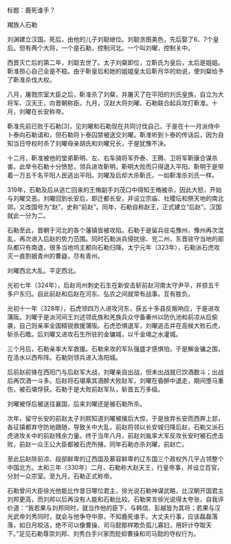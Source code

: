 标题：鹿死谁手？

羯族人石勒







刘渊建立汉国。死后，由他的儿子刘聪继位。刘聪贪图美色，先后娶了6、7个皇后。但有两个大将，一个是石勒，控制河北。一个叫刘曜，控制关中。

西晋灭亡后的第二年，刘聪去世了。太子刘粲即位，立靳氏为皇后，太后是姐姐。靳准担心自己全是不稳。由于靳皇后和她的姐姐皇太后靳月华的劝说，使刘粲给予了靳准杀伐大权。

八月，屠戮宗室大臣之后，靳准杀了刘粲，并屠灭了在平阳的刘氏皇族，自立为大将军、汉天王，向晋朝称臣。九月，汉赵大将刘曜、石勒联合起兵攻打靳准。十月，刘曜在长安称帝。

靳准先前已败于石勒[3]，见刘曜和石勒现在共同讨伐自己，于是在十一月派侍中卜泰向石勒请和，但石勒将卜泰囚禁被送交刘曜。靳准听到卜泰的传话后，因为自知当日夺权时杀了刘曜母亲胡氏和刘曜兄长，于是犹豫不决。

十二月，靳准被他的堂弟靳明、左、右车骑将军乔泰、王腾、卫将军靳康合谋杀害。此举令石勒十分愤怒，领兵进攻靳明，靳明大败而只得退入平阳。靳明于是带着一万五千名平阳人民逃出平阳。刘曜及后却大杀靳氏，一如靳准杀刘氏一样。

319年，石勒及后从逃亡回来的王脩副手刘茂口中得知王脩被杀，因此大怒，开始与刘曜交恶。刘曜回到长安后，即迁都长安，并设立宗庙、社稷坛和祭天地的南北郊。又改国号为“赵”，史称“前赵”。同年，石勒自称赵王，正式建立“后赵”。汉国就此一分为二。

石勒至此，晋朝于河北的各个藩镇皆被攻陷。石勒于是留兵驻屯豫州，豫州再次混乱，再次进入后赵的势力范围。同时石勒派兵侵扰徐、兖二州，东晋驻守当地的部队都只有南退，很多当地坞主都向石勒归降。太宁元年（323年），石勒派石虎攻灭一直割据青州的曹嶷，尽有青州。

刘曜西北大乱。平定西北。

光初七年（324年），后赵司州刺史石生在新安击斩前赵河南太守尹平，并掠五千多户东归。自此前赵和后赵在河东、弘农之间就常有战事。互有胜负。



光初十一年（328年），石虎领四万人进攻河东，获五十多县反叛响应，于是进攻蒲阪。刘曜于是派河间王刘述领氐族和羌族兵众守备秦州以防仇池和前凉从后偷袭，自己则亲率全国精锐救援蒲阪。石虎恐惧退军，刘曜追击并在高候大败石虎，斩杀石曕。后刘曜又进攻石生所驻的金镛城，以千金堨之水灌城。



三个月后，石勒亲率大军救援。石勒来攻的军队强盛才感惧怕，于是解金镛之围，在洛水以西布阵。石勒则领兵进入洛阳城。

后前赵前锋在西阳门与后赵军大战，刘曜亲自出战，但未出战就已饮酒数斗；出战后再饮酒一斗多。后赵将石堪乘其酒醉大败赵军，刘曜在昏醉中退走，期间堕马重伤，被石堪俘获。石勒于是大败前赵军队，斩首五万多级。

刘曜被俘后被送往襄国，后来刘曜还是被石勒所杀。

次年，留守长安的前赵太子刘熙知道刘曜被擒后大惊，于是放弃长安而西奔上邽，各征镇都弃守防地跟随，导致关中大乱，前赵将领以长安城归降后赵，石勒又派石虎进攻关中的前赵残余力量。终于当年八月，前赵刘胤率大军反攻长安时被石虎击败，前赵一众王公大臣都被石虎所捕，同年石勒亦杀刘曜，前赵亡。

至此后赵除前凉、段部鲜卑的辽西国及慕容鲜卑的辽东国三个政权外几乎占领整个中国北方。太和三年（330年）二月，石勒称大赵天王，行皇帝事，并设立百官，分封一众宗室。至九月，石勒正式称帝。

石勒曾问大臣徐光他能比作昔日哪位君主，徐光说石勒神谋武略，比汉朝开国君主刘邦更高，而刘邦以后再没有人能和石勒比较。石勒笑言徐光说得太夸张，自我评价道：“我若果与刘邦同时，就当作他的臣下，与韩信、彭越皆为其将；若果与汉光武帝刘秀同时，就会与他争夺中原，不知鹿死谁手。大丈夫行事，应该磊磊落落，如日月皎洁，绝不可以像曹操、司马懿那样欺负孤儿寡妇，用奸计夺取天下。”足见石勒尊崇刘邦、刘秀白手兴家而贬抑曹操和司马懿的夺权行为。